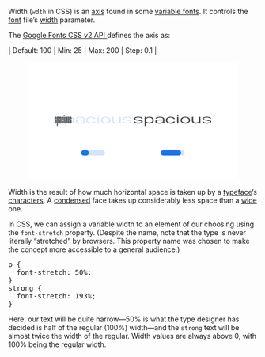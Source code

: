 
Width (`wdth` in CSS) is an [axis](/glossary/axis_in_variable_fonts) found in some [variable fonts](/glossary/variable_fonts). It controls the [font](INSERT_URL) file’s [width](INSERT_URL) parameter.

The [Google Fonts CSS v2 API ](https://developers.google.com/fonts/docs/css2) defines the axis as:

| Default: 100 | Min: 25 | Max: 200 | Step: 0.1 |

<figure>

![Two side-by-side type specimens of the word “spacious”, each shown with a variable axis represented beneath as a horizontal slider. The first specimen, with the slider most of the way to the left to represent a lower value on the axis, shows a very condensed version, taking up very little horziontal space. The second specimen, with the slider most of the way to the right to represent a higher value on the axis, is very wide.](images/thumbnail.svg)

</figure>

Width is the result of how much horizontal space is taken up by a [typeface](INSERT_URL)’s [characters](INSERT_URL). A [condensed](INSERT_URL) face takes up considerably less space than a [wide](INSERT_URL) one.

In CSS, we can assign a variable width to an element of our choosing using the `font-stretch` property. (Despite the name, note that the type is never literally “stretched” by browsers. This property name was chosen to make the concept more accessible to a general audience.)

<pre>
p {
  font-stretch: 50%;
}
strong {
  font-stretch: 193%;
}
</pre>

Here, our text will be quite narrow—50% is what the type designer has decided is half of the regular (100%) width—and the `strong` text will be almost twice the width of the regular. Width values are always above 0, with 100% being the regular width.
